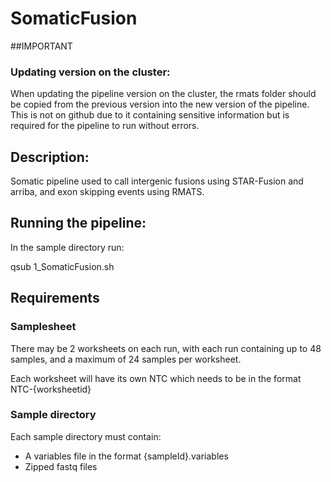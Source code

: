 # SomaticFusion

##IMPORTANT
### Updating version on the cluster:
When updating the pipeline version on the cluster, the rmats folder should be copied from the previous version into the new version of the pipeline. This is not on github due to it containing sensitive information but is required for the pipeline to run without errors.


## Description:

Somatic pipeline used to call intergenic fusions using STAR-Fusion and arriba, and exon skipping events using RMATS.



## Running the pipeline:

In the sample directory run:

qsub 1_SomaticFusion.sh


## Requirements
  
### Samplesheet

There may be 2 worksheets on each run, with each run containing up to 48 samples, and a maximum of 24 samples per worksheet. 

Each worksheet will have its own NTC which needs to be in the format NTC-{worksheetid}
  
  
### Sample directory

Each sample directory must contain:
- A variables file in the format {sampleId}.variables
- Zipped fastq files

